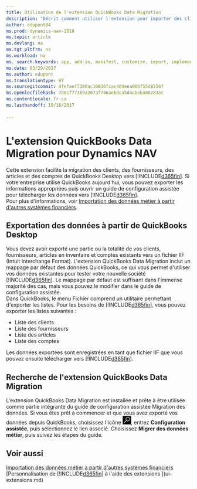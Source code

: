 ```yaml
---
title: Utilisation de l'extension QuickBooks Data Migration
description: "Décrit comment utiliser l'extension pour importer des clients, des fournisseurs, des articles, et des comptes de QuickBooks Desktop dans Dynamics NAV."
author: edupont04
ms.prod: dynamics-nav-2018
ms.topic: article
ms.devlang: na
ms.tgt_pltfrm: na
ms.workload: na
ms. search.keywords: app, add-in, manifest, customize, import, implement
ms.date: 03/29/2017
ms.author: edupont
ms.translationtype: HT
ms.sourcegitcommit: 4fefaef7380ac10836fcac404eea006f55d8556f
ms.openlocfilehash: 7b8cf77369a2073f746aebdca5d4cbeba80283ec
ms.contentlocale: fr-ca
ms.lasthandoff: 10/16/2017

---
```

# <a name="the-quickbooks-data-migration-extension-for-dynamics-nav"></a>L'extension QuickBooks Data Migration pour Dynamics NAV
Cette extension facilite la migration des clients, des fournisseurs, des articles et des comptes de QuickBooks Desktop vers [!INCLUDE[d365fin](includes/d365fin_md.md)]. Si votre entreprise utilise QuickBooks aujourd'hui, vous pouvez exporter les informations appropriées puis ouvrir un guide de configuration assistée pour télécharger les données vers [!INCLUDE[d365fin](includes/d365fin_md.md)].  
Pour plus d'informations, voir [Importation des données métier à partir d'autres systèmes financiers](upload-data.md).

## <a name="exporting-data-from-quickbooks-desktop"></a>Exportation des données à partir de QuickBooks Desktop
Vous devez avoir exporté une partie ou la totalité de vos clients, fournisseurs, articles en inventaire et comptes existants vers un fichier IIF (Intuit Interchange Format). L'extension QuickBooks Data Migration inclut un mappage par défaut des données QuickBooks, ce qui vous permet d'utiliser vos données existantes pour tester votre nouvelle société [!INCLUDE[d365fin](includes/d365fin_md.md)]. Le mappage par défaut est suffisant dans l'immense majorité des cas, mais vous pouvez le modifier dans le guide de configuration assistée.  
Dans QuickBooks, le menu Fichier comprend un utilitaire permettant d'exporter les listes. Pour les besoins de [!INCLUDE[d365fin](includes/d365fin_md.md)], vous pouvez exporter les listes suivantes :

* Liste des clients  
* Liste des fournisseurs  
* Liste des articles  
* Liste des comptes  

Les données exportées sont enregistrées en tant que fichier IIF que vous pouvez ensuite télécharger vers [!INCLUDE[d365fin](includes/d365fin_md.md)].

## <a name="finding-the-quickbooks-data-migration-extension"></a>Recherche de l'extension QuickBooks Data Migration
L'extension QuickBooks Data Migration est installée et prête à être utilisée comme partie intégrante du guide de configuration assistée Migration des données. Si vous êtes prêt à commencer et que vous avez exporté vos données depuis QuickBooks, choisissez l'icône ![Page ou rapport pour la recherche](media/ui-search/search_small.png "icône Page ou rapport pour la recherche"), entrez **Configuration assistée**, puis sélectionnez le lien associé. Choisissez **Migrer des données métier**, puis suivez les étapes du guide.  

## <a name="see-also"></a>Voir aussi
[Importation des données métier à partir d'autres systèmes financiers](upload-data.md)  
[Personnalisation de [!INCLUDE[d365fin](includes/d365fin_md.md)] à l'aide des extensions ](ui-extensions.md)  

